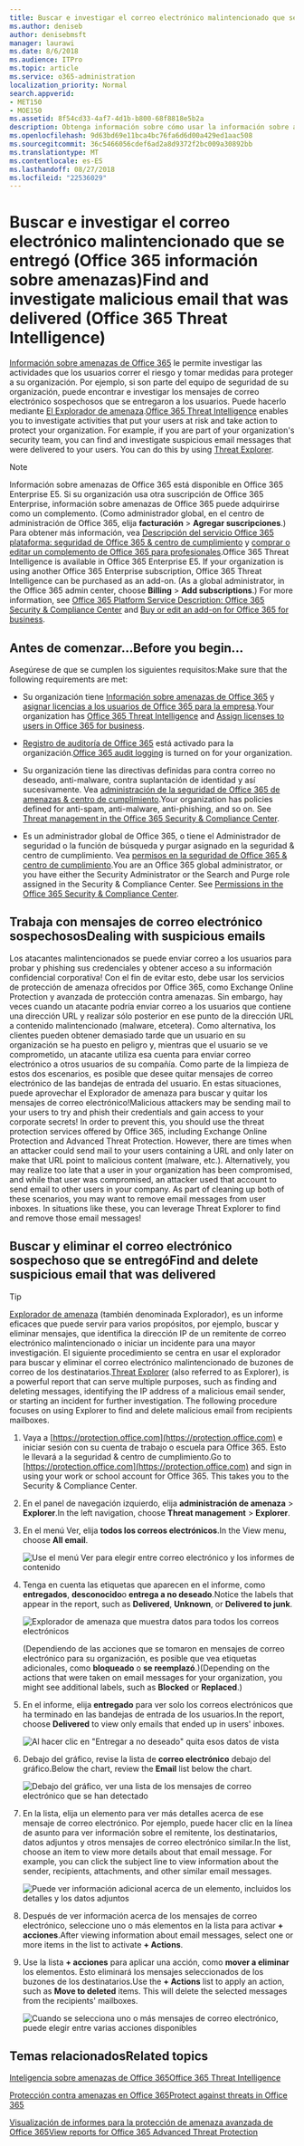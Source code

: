```yaml
---
title: Buscar e investigar el correo electrónico malintencionado que se entregó (Office 365 información sobre amenazas)
ms.author: deniseb
author: denisebmsft
manager: laurawi
ms.date: 8/6/2018
ms.audience: ITPro
ms.topic: article
ms.service: o365-administration
localization_priority: Normal
search.appverid:
- MET150
- MOE150
ms.assetid: 8f54cd33-4af7-4d1b-b800-68f8818e5b2a
description: Obtenga información sobre cómo usar la información sobre amenazas para buscar e investigar el correo electrónico malintencionado.
ms.openlocfilehash: 9d63bd69e11bca4bc76fa6d6d00a429ed1aac508
ms.sourcegitcommit: 36c5466056cdef6ad2a8d9372f2bc009a30892bb
ms.translationtype: MT
ms.contentlocale: es-ES
ms.lasthandoff: 08/27/2018
ms.locfileid: "22536029"
---
```

# <a name="find-and-investigate-malicious-email-that-was-delivered-office-365-threat-intelligence"></a><span data-ttu-id="f7e50-103">Buscar e investigar el correo electrónico malintencionado que se entregó (Office 365 información sobre amenazas)</span><span class="sxs-lookup"><span data-stu-id="f7e50-103">Find and investigate malicious email that was delivered (Office 365 Threat Intelligence)</span></span>

<span data-ttu-id="f7e50-p101">[Información sobre amenazas de Office 365](office-365-ti.md) le permite investigar las actividades que los usuarios correr el riesgo y tomar medidas para proteger a su organización. Por ejemplo, si son parte del equipo de seguridad de su organización, puede encontrar e investigar los mensajes de correo electrónico sospechosos que se entregaron a los usuarios. Puede hacerlo mediante [El Explorador de amenaza](get-started-with-ti.md#threat-explorer).</span><span class="sxs-lookup"><span data-stu-id="f7e50-p101">[Office 365 Threat Intelligence](office-365-ti.md) enables you to investigate activities that put your users at risk and take action to protect your organization. For example, if you are part of your organization's security team, you can find and investigate suspicious email messages that were delivered to your users. You can do this by using [Threat Explorer](get-started-with-ti.md#threat-explorer).</span></span>
  
> [!NOTE]
> <span data-ttu-id="f7e50-p102">Información sobre amenazas de Office 365 está disponible en Office 365 Enterprise E5. Si su organización usa otra suscripción de Office 365 Enterprise, información sobre amenazas de Office 365 puede adquirirse como un complemento. (Como administrador global, en el centro de administración de Office 365, elija **facturación** \> **Agregar suscripciones**.) Para obtener más información, vea [Descripción del servicio Office 365 plataforma: seguridad de Office 365 &amp; centro de cumplimiento](https://technet.microsoft.com/en-us/library/dn933793.aspx) y [comprar o editar un complemento de Office 365 para profesionales](https://support.office.com/article/4e7b57d6-b93b-457d-aecd-0ea58bff07a6).</span><span class="sxs-lookup"><span data-stu-id="f7e50-p102">Office 365 Threat Intelligence is available in Office 365 Enterprise E5. If your organization is using another Office 365 Enterprise subscription, Office 365 Threat Intelligence can be purchased as an add-on. (As a global administrator, in the Office 365 admin center, choose **Billing** \> **Add subscriptions**.) For more information, see [Office 365 Platform Service Description: Office 365 Security &amp; Compliance Center](https://technet.microsoft.com/en-us/library/dn933793.aspx) and [Buy or edit an add-on for Office 365 for business](https://support.office.com/article/4e7b57d6-b93b-457d-aecd-0ea58bff07a6).</span></span> 
  
## <a name="before-you-begin"></a><span data-ttu-id="f7e50-110">Antes de comenzar...</span><span class="sxs-lookup"><span data-stu-id="f7e50-110">Before you begin...</span></span>

<span data-ttu-id="f7e50-111">Asegúrese de que se cumplen los siguientes requisitos:</span><span class="sxs-lookup"><span data-stu-id="f7e50-111">Make sure that the following requirements are met:</span></span>
  
- <span data-ttu-id="f7e50-112">Su organización tiene [Información sobre amenazas de Office 365](office-365-ti.md) y [asignar licencias a los usuarios de Office 365 para la empresa](https://support.office.com/article/997596b5-4173-4627-b915-36abac6786dc).</span><span class="sxs-lookup"><span data-stu-id="f7e50-112">Your organization has [Office 365 Threat Intelligence](office-365-ti.md) and [Assign licenses to users in Office 365 for business](https://support.office.com/article/997596b5-4173-4627-b915-36abac6786dc).</span></span>
    
- <span data-ttu-id="f7e50-113">[Registro de auditoría de Office 365](turn-audit-log-search-on-or-off.md) está activado para la organización.</span><span class="sxs-lookup"><span data-stu-id="f7e50-113">[Office 365 audit logging](turn-audit-log-search-on-or-off.md) is turned on for your organization.</span></span> 
    
- <span data-ttu-id="f7e50-p103">Su organización tiene las directivas definidas para contra correo no deseado, anti-malware, contra suplantación de identidad y así sucesivamente. Vea [administración de la seguridad de Office 365 de amenazas &amp; centro de cumplimiento](threat-management.md).</span><span class="sxs-lookup"><span data-stu-id="f7e50-p103">Your organization has policies defined for anti-spam, anti-malware, anti-phishing, and so on. See [Threat management in the Office 365 Security &amp; Compliance Center](threat-management.md).</span></span>
    
- <span data-ttu-id="f7e50-p104">Es un administrador global de Office 365, o tiene el Administrador de seguridad o la función de búsqueda y purgar asignado en la seguridad &amp; centro de cumplimiento. Vea [permisos en la seguridad de Office 365 &amp; centro de cumplimiento](permissions-in-the-security-and-compliance-center.md).</span><span class="sxs-lookup"><span data-stu-id="f7e50-p104">You are an Office 365 global administrator, or you have either the Security Administrator or the Search and Purge role assigned in the Security &amp; Compliance Center. See [Permissions in the Office 365 Security &amp; Compliance Center](permissions-in-the-security-and-compliance-center.md).</span></span>
    
## <a name="dealing-with-suspicious-emails"></a><span data-ttu-id="f7e50-118">Trabaja con mensajes de correo electrónico sospechosos</span><span class="sxs-lookup"><span data-stu-id="f7e50-118">Dealing with suspicious emails</span></span>

<span data-ttu-id="f7e50-p105">Los atacantes malintencionados se puede enviar correo a los usuarios para probar y phishing sus credenciales y obtener acceso a su información confidencial corporativa! Con el fin de evitar esto, debe usar los servicios de protección de amenaza ofrecidos por Office 365, como Exchange Online Protection y avanzada de protección contra amenazas. Sin embargo, hay veces cuando un atacante podría enviar correo a los usuarios que contiene una dirección URL y realizar sólo posterior en ese punto de la dirección URL a contenido malintencionado (malware, etcetera). Como alternativa, los clientes pueden obtener demasiado tarde que un usuario en su organización se ha puesto en peligro y, mientras que el usuario se ve comprometido, un atacante utiliza esa cuenta para enviar correo electrónico a otros usuarios de su compañía. Como parte de la limpieza de estos dos escenarios, es posible que desee quitar mensajes de correo electrónico de las bandejas de entrada del usuario. En estas situaciones, puede aprovechar el Explorador de amenaza para buscar y quitar los mensajes de correo electrónico!</span><span class="sxs-lookup"><span data-stu-id="f7e50-p105">Malicious attackers may be sending mail to your users to try and phish their credentials and gain access to your corporate secrets! In order to prevent this, you should use the threat protection services offered by Office 365, including Exchange Online Protection and Advanced Threat Protection. However, there are times when an attacker could send mail to your users containing a URL and only later on make that URL point to malicious content (malware, etc.). Alternatively, you may realize too late that a user in your organization has been compromised, and while that user was compromised, an attacker used that account to send email to other users in your company. As part of cleaning up both of these scenarios, you may want to remove email messages from user inboxes. In situations like these, you can leverage Threat Explorer to find and remove those email messages!</span></span>
  
## <a name="find-and-delete-suspicious-email-that-was-delivered"></a><span data-ttu-id="f7e50-125">Buscar y eliminar el correo electrónico sospechoso que se entregó</span><span class="sxs-lookup"><span data-stu-id="f7e50-125">Find and delete suspicious email that was delivered</span></span>

> [!TIP]
> <span data-ttu-id="f7e50-p106">[Explorador de amenaza](get-started-with-ti.md#threat-explorer) (también denominada Explorador), es un informe eficaces que puede servir para varios propósitos, por ejemplo, buscar y eliminar mensajes, que identifica la dirección IP de un remitente de correo electrónico malintencionado o iniciar un incidente para una mayor investigación. El siguiente procedimiento se centra en usar el explorador para buscar y eliminar el correo electrónico malintencionado de buzones de correo de los destinatarios.</span><span class="sxs-lookup"><span data-stu-id="f7e50-p106">[Threat Explorer](get-started-with-ti.md#threat-explorer) (also referred to as Explorer), is a powerful report that can serve multiple purposes, such as finding and deleting messages, identifying the IP address of a malicious email sender, or starting an incident for further investigation. The following procedure focuses on using Explorer to find and delete malicious email from recipients mailboxes.</span></span> 
  
1. <span data-ttu-id="f7e50-p107">Vaya a [https://protection.office.com](https://protection.office.com) e iniciar sesión con su cuenta de trabajo o escuela para Office 365. Esto le llevará a la seguridad &amp; centro de cumplimiento.</span><span class="sxs-lookup"><span data-stu-id="f7e50-p107">Go to [https://protection.office.com](https://protection.office.com) and sign in using your work or school account for Office 365. This takes you to the Security &amp; Compliance Center.</span></span> 
    
2. <span data-ttu-id="f7e50-130">En el panel de navegación izquierdo, elija **administración de amenaza** \> **Explorer**.</span><span class="sxs-lookup"><span data-stu-id="f7e50-130">In the left navigation, choose **Threat management** \> **Explorer**.</span></span>
    
3. <span data-ttu-id="f7e50-131">En el menú Ver, elija **todos los correos electrónicos**.</span><span class="sxs-lookup"><span data-stu-id="f7e50-131">In the View menu, choose **All email**.</span></span>
    
    ![Use el menú Ver para elegir entre correo electrónico y los informes de contenido](media/d39013ff-93b6-42f6-bee5-628895c251c2.png)
  
4. <span data-ttu-id="f7e50-133">Tenga en cuenta las etiquetas que aparecen en el informe, como **entregados**, **desconocido**o **entrega a no deseado**.</span><span class="sxs-lookup"><span data-stu-id="f7e50-133">Notice the labels that appear in the report, such as **Delivered**, **Unknown**, or **Delivered to junk**.</span></span>
    
    ![Explorador de amenaza que muestra datos para todos los correos electrónicos](media/208826ed-a85e-446f-b276-b5fdc312fbcb.png)
  
    <span data-ttu-id="f7e50-135">(Dependiendo de las acciones que se tomaron en mensajes de correo electrónico para su organización, es posible que vea etiquetas adicionales, como **bloqueado** o **se reemplazó**.)</span><span class="sxs-lookup"><span data-stu-id="f7e50-135">(Depending on the actions that were taken on email messages for your organization, you might see additional labels, such as **Blocked** or **Replaced**.)</span></span>
    
5. <span data-ttu-id="f7e50-136">En el informe, elija **entregado** para ver solo los correos electrónicos que ha terminado en las bandejas de entrada de los usuarios.</span><span class="sxs-lookup"><span data-stu-id="f7e50-136">In the report, choose **Delivered** to view only emails that ended up in users' inboxes.</span></span> 
    
    ![Al hacer clic en "Entregar a no deseado" quita esos datos de vista](media/e6fb2e47-461e-4f6f-8c65-c331bd858758.png)
  
6. <span data-ttu-id="f7e50-138">Debajo del gráfico, revise la lista de **correo electrónico** debajo del gráfico.</span><span class="sxs-lookup"><span data-stu-id="f7e50-138">Below the chart, review the **Email** list below the chart.</span></span> 
    
    ![Debajo del gráfico, ver una lista de los mensajes de correo electrónico que se han detectado](media/dfb60590-1236-499d-97da-86c68621e2bc.png)
  
7. <span data-ttu-id="f7e50-p108">En la lista, elija un elemento para ver más detalles acerca de ese mensaje de correo electrónico. Por ejemplo, puede hacer clic en la línea de asunto para ver información sobre el remitente, los destinatarios, datos adjuntos y otros mensajes de correo electrónico similar.</span><span class="sxs-lookup"><span data-stu-id="f7e50-p108">In the list, choose an item to view more details about that email message. For example, you can click the subject line to view information about the sender, recipients, attachments, and other similar email messages.</span></span>
    
    ![Puede ver información adicional acerca de un elemento, incluidos los detalles y los datos adjuntos](media/5a5707c3-d62a-4610-ae7b-900fff8708b2.png)
  
8. <span data-ttu-id="f7e50-143">Después de ver información acerca de los mensajes de correo electrónico, seleccione uno o más elementos en la lista para activar **+ acciones**.</span><span class="sxs-lookup"><span data-stu-id="f7e50-143">After viewing information about email messages, select one or more items in the list to activate **+ Actions**.</span></span>
    
9. <span data-ttu-id="f7e50-p109">Use la lista **+ acciones** para aplicar una acción, como **mover a eliminar** los elementos. Esto eliminará los mensajes seleccionados de los buzones de los destinatarios.</span><span class="sxs-lookup"><span data-stu-id="f7e50-p109">Use the **+ Actions** list to apply an action, such as **Move to deleted** items. This will delete the selected messages from the recipients' mailboxes.</span></span> 
    
    ![Cuando se selecciona uno o más mensajes de correo electrónico, puede elegir entre varias acciones disponibles](media/ef12e10c-60a7-4f66-8f76-68d77ae26de1.png)
  
## <a name="related-topics"></a><span data-ttu-id="f7e50-147">Temas relacionados</span><span class="sxs-lookup"><span data-stu-id="f7e50-147">Related topics</span></span>

[<span data-ttu-id="f7e50-148">Inteligencia sobre amenazas de Office 365</span><span class="sxs-lookup"><span data-stu-id="f7e50-148">Office 365 Threat Intelligence</span></span>](office-365-ti.md)
  
[<span data-ttu-id="f7e50-149">Protección contra amenazas en Office 365</span><span class="sxs-lookup"><span data-stu-id="f7e50-149">Protect against threats in Office 365</span></span>](protect-against-threats.md)
  
[<span data-ttu-id="f7e50-150">Visualización de informes para la protección de amenaza avanzada de Office 365</span><span class="sxs-lookup"><span data-stu-id="f7e50-150">View reports for Office 365 Advanced Threat Protection</span></span>](view-reports-for-atp.md)
  

